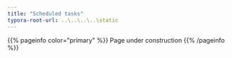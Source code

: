 ```yaml
---
title: "Scheduled tasks"
typora-root-url: ..\..\..\..\static
---
```


{{% pageinfo color="primary" %}}
Page under construction
{{% /pageinfo %}}
